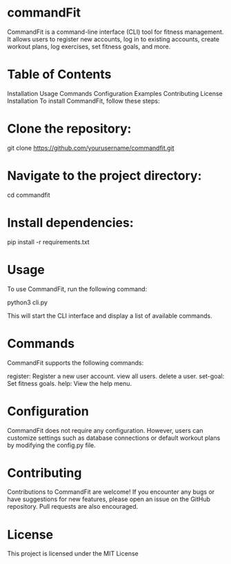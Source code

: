 # commandFit

CommandFit is a command-line interface (CLI) tool for fitness management. It allows users to register new accounts, log in to existing accounts, create workout plans, log exercises, set fitness goals, and more.

# Table of Contents
Installation
Usage
Commands
Configuration
Examples
Contributing
License
Installation
To install CommandFit, follow these steps:

# Clone the repository:

git clone https://github.com/yourusername/commandfit.git
# Navigate to the project directory:

cd commandfit
# Install dependencies:

pip install -r requirements.txt
# Usage
To use CommandFit, run the following command:

python3 cli.py

This will start the CLI interface and display a list of available commands.

# Commands
CommandFit supports the following commands:

register: Register a new user account.
view all users.
delete a user.
set-goal: Set fitness goals.
help: View the help menu.

# Configuration
CommandFit does not require any configuration. However, users can customize settings such as database connections or default workout plans by modifying the config.py file.





# Contributing
Contributions to CommandFit are welcome! If you encounter any bugs or have suggestions for new features, please open an issue on the GitHub repository. Pull requests are also encouraged.

# License
This project is licensed under the MIT License